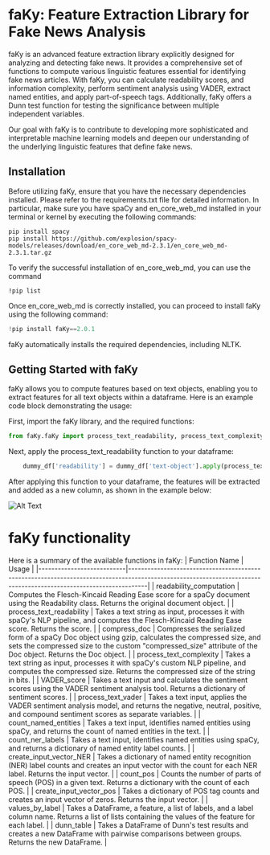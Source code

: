 # faKy: Feature Extraction Library for Fake News Analysis
faKy is an advanced feature extraction library explicitly designed for analyzing and detecting fake news. It provides a comprehensive set of functions to compute various linguistic features essential for identifying fake news articles. With faKy, you can calculate readability scores, and information complexity, perform sentiment analysis using VADER, extract named entities, and apply part-of-speech tags. Additionally, faKy offers a Dunn test function for testing the significance between multiple independent variables.

Our goal with faKy is to contribute to developing more sophisticated and interpretable machine learning models and deepen our understanding of the underlying linguistic features that define fake news.

## Installation
Before utilizing faKy, ensure that you have the necessary dependencies installed. Please refer to the requirements.txt file for detailed information. In particular, make sure you have spaCy and en_core_web_md installed in your terminal or kernel by executing the following commands:

```shell
pip install spacy
pip install https://github.com/explosion/spacy-models/releases/download/en_core_web_md-2.3.1/en_core_web_md-2.3.1.tar.gz
```
To verify the successful installation of en_core_web_md, you can use the command 
```shell
!pip list
```
Once en_core_web_md is correctly installed, you can proceed to install faKy using the following command:
```python
!pip install faKy==2.0.1
```
faKy automatically installs the required dependencies, including NLTK.
## Getting Started with faKy
faKy allows you to compute features based on text objects, enabling you to extract features for all text objects within a dataframe. Here is an example code block demonstrating the usage:

First, import the faKy library, and the required functions:
```python
from faKy.faKy import process_text_readability, process_text_complexity
```
Next, apply the process_text_readability function to your dataframe:
```python
    dummy_df['readability'] = dummy_df['text-object'].apply(process_text_readability)
```
After applying this function to your dataframe, the features will be extracted and added as a new column, as shown in the example below:

![Alt Text](./faKy_df.png)


# faKy functionality
Here is a summary of the available functions in faKy:
| Function Name             | Usage                                                                                                                                                            |
|---------------------------|------------------------------------------------------------------------------------------------------------------------------------------------------------------|
| readability_computation   | Computes the Flesch-Kincaid Reading Ease score for a spaCy document using the Readability class. Returns the original document object.                           |
| process_text_readability  | Takes a text string as input, processes it with spaCy's NLP pipeline, and computes the Flesch-Kincaid Reading Ease score. Returns the score.                       |
| compress_doc              | Compresses the serialized form of a spaCy Doc object using gzip, calculates the compressed size, and sets the compressed size to the custom "compressed_size" attribute of the Doc object. Returns the Doc object. |
| process_text_complexity   | Takes a text string as input, processes it with spaCy's custom NLP pipeline, and computes the compressed size. Returns the compressed size of the string in bits. |
| VADER_score               | Takes a text input and calculates the sentiment scores using the VADER sentiment analysis tool. Returns a dictionary of sentiment scores.                          |
| process_text_vader        | Takes a text input, applies the VADER sentiment analysis model, and returns the negative, neutral, positive, and compound sentiment scores as separate variables.  |
| count_named_entities      | Takes a text input, identifies named entities using spaCy, and returns the count of named entities in the text.                                                 |
| count_ner_labels          | Takes a text input, identifies named entities using spaCy, and returns a dictionary of named entity label counts.                                               |
| create_input_vector_NER   | Takes a dictionary of named entity recognition (NER) label counts and creates an input vector with the count for each NER label. Returns the input vector.         |
| count_pos                 | Counts the number of parts of speech (POS) in a given text. Returns a dictionary with the count of each POS.                                                    |
| create_input_vector_pos   | Takes a dictionary of POS tag counts and creates an input vector of zeros. Returns the input vector.                                                             |
| values_by_label           | Takes a DataFrame, a feature, a list of labels, and a label column name. Returns a list of lists containing the values of the feature for each label.             |
| dunn_table                | Takes a DataFrame of Dunn's test results and creates a new DataFrame with pairwise comparisons between groups. Returns the new DataFrame.                           |
    